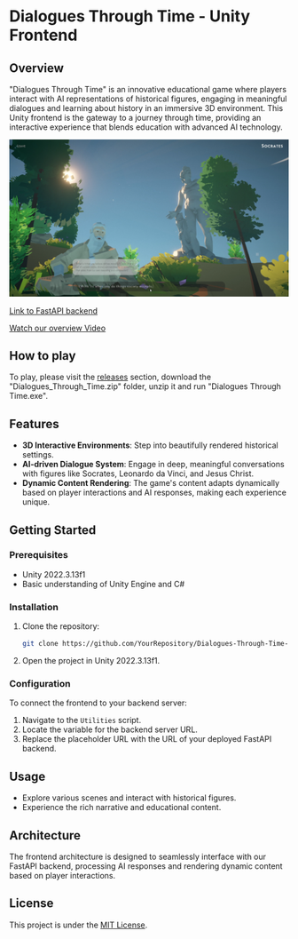 # Dialogues Through Time - Unity Frontend

## Overview
"Dialogues Through Time" is an innovative educational game where players interact with AI representations of historical figures, engaging in meaningful dialogues and learning about history in an immersive 3D environment. This Unity frontend is the gateway to a journey through time, providing an interactive experience that blends education with advanced AI technology.

![Dialogues Through Time Game Image](https://github.com/ArmykOliva/dialogues_through_time_api/blob/main/pictures/Screenshot_1.png?raw=true)

[Link to FastAPI backend](https://github.com/ArmykOliva/dialogues_through_time_api)

[Watch our overview Video](https://www.youtube.com/watch?v=FxS6ehhNVrc)

## How to play
To play, please visit the [releases](https://github.com/bentoBAUX/Dialogues-Through-Time/releases) section, download the "Dialogues_Through_Time.zip" folder, unzip it and run "Dialogues Through Time.exe".

## Features
- **3D Interactive Environments**: Step into beautifully rendered historical settings.
- **AI-driven Dialogue System**: Engage in deep, meaningful conversations with figures like Socrates, Leonardo da Vinci, and Jesus Christ.
- **Dynamic Content Rendering**: The game's content adapts dynamically based on player interactions and AI responses, making each experience unique.

## Getting Started

### Prerequisites
- Unity 2022.3.13f1
- Basic understanding of Unity Engine and C#

### Installation
1. Clone the repository:
   ```bash
   git clone https://github.com/YourRepository/Dialogues-Through-Time-Frontend.git
   ```
2. Open the project in Unity 2022.3.13f1.

### Configuration
To connect the frontend to your backend server:
1. Navigate to the `Utilities` script.
2. Locate the variable for the backend server URL.
3. Replace the placeholder URL with the URL of your deployed FastAPI backend.

## Usage
- Explore various scenes and interact with historical figures.
- Experience the rich narrative and educational content.

## Architecture
The frontend architecture is designed to seamlessly interface with our FastAPI backend, processing AI responses and rendering dynamic content based on player interactions.

## License
This project is under the [MIT License](LICENSE.txt).
